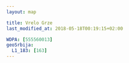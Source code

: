 ```yaml
---
layout: map

title: Vrelo Grze
last_modified_at: 2018-05-18T00:19:15+02:00

WDPA: [555560013]
geoSrbija:
  L1_183: [163]
---
```

